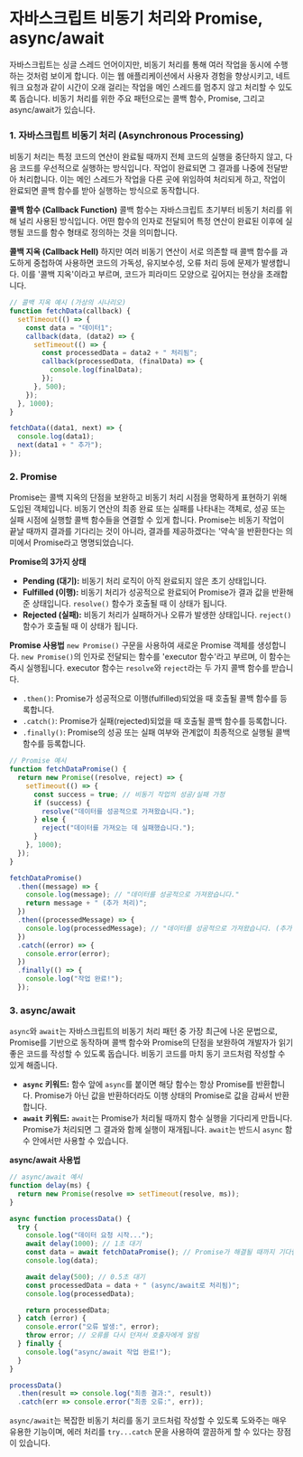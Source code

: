 # 자바스크립트 비동기 처리와 Promise, async/await

자바스크립트는 싱글 스레드 언어이지만, 비동기 처리를 통해 여러 작업을 동시에 수행하는 것처럼 보이게 합니다. 이는 웹 애플리케이션에서 사용자 경험을 향상시키고, 네트워크 요청과 같이 시간이 오래 걸리는 작업을 메인 스레드를 멈추지 않고 처리할 수 있도록 돕습니다. 비동기 처리를 위한 주요 패턴으로는 콜백 함수, Promise, 그리고 async/await가 있습니다.

### 1. 자바스크립트 비동기 처리 (Asynchronous Processing)

비동기 처리는 특정 코드의 연산이 완료될 때까지 전체 코드의 실행을 중단하지 않고, 다음 코드를 우선적으로 실행하는 방식입니다. 작업이 완료되면 그 결과를 나중에 전달받아 처리합니다. 이는 메인 스레드가 작업을 다른 곳에 위임하여 처리되게 하고, 작업이 완료되면 콜백 함수를 받아 실행하는 방식으로 동작합니다.

**콜백 함수 (Callback Function)**
콜백 함수는 자바스크립트 초기부터 비동기 처리를 위해 널리 사용된 방식입니다. 어떤 함수의 인자로 전달되어 특정 연산이 완료된 이후에 실행될 코드를 함수 형태로 정의하는 것을 의미합니다.

**콜백 지옥 (Callback Hell)**
하지만 여러 비동기 연산이 서로 의존할 때 콜백 함수를 과도하게 중첩하여 사용하면 코드의 가독성, 유지보수성, 오류 처리 등에 문제가 발생합니다. 이를 '콜백 지옥'이라고 부르며, 코드가 피라미드 모양으로 깊어지는 현상을 초래합니다.

```javascript
// 콜백 지옥 예시 (가상의 시나리오)
function fetchData(callback) {
  setTimeout(() => {
    const data = "데이터1";
    callback(data, (data2) => {
      setTimeout(() => {
        const processedData = data2 + " 처리됨";
        callback(processedData, (finalData) => {
          console.log(finalData);
        });
      }, 500);
    });
  }, 1000);
}

fetchData((data1, next) => {
  console.log(data1);
  next(data1 + " 추가");
});
```

### 2. Promise

Promise는 콜백 지옥의 단점을 보완하고 비동기 처리 시점을 명확하게 표현하기 위해 도입된 객체입니다. 비동기 연산의 최종 완료 또는 실패를 나타내는 객체로, 성공 또는 실패 시점에 실행할 콜백 함수들을 연결할 수 있게 합니다. Promise는 비동기 작업이 끝날 때까지 결과를 기다리는 것이 아니라, 결과를 제공하겠다는 '약속'을 반환한다는 의미에서 Promise라고 명명되었습니다.

**Promise의 3가지 상태**
*   **Pending (대기):** 비동기 처리 로직이 아직 완료되지 않은 초기 상태입니다.
*   **Fulfilled (이행):** 비동기 처리가 성공적으로 완료되어 Promise가 결과 값을 반환해준 상태입니다. `resolve()` 함수가 호출될 때 이 상태가 됩니다.
*   **Rejected (실패):** 비동기 처리가 실패하거나 오류가 발생한 상태입니다. `reject()` 함수가 호출될 때 이 상태가 됩니다.

**Promise 사용법**
`new Promise()` 구문을 사용하여 새로운 Promise 객체를 생성합니다. `new Promise()`의 인자로 전달되는 함수를 'executor 함수'라고 부르며, 이 함수는 즉시 실행됩니다. executor 함수는 `resolve`와 `reject`라는 두 가지 콜백 함수를 받습니다.

*   `.then()`: Promise가 성공적으로 이행(fulfilled)되었을 때 호출될 콜백 함수를 등록합니다.
*   `.catch()`: Promise가 실패(rejected)되었을 때 호출될 콜백 함수를 등록합니다.
*   `.finally()`: Promise의 성공 또는 실패 여부와 관계없이 최종적으로 실행될 콜백 함수를 등록합니다.

```javascript
// Promise 예시
function fetchDataPromise() {
  return new Promise((resolve, reject) => {
    setTimeout(() => {
      const success = true; // 비동기 작업의 성공/실패 가정
      if (success) {
        resolve("데이터를 성공적으로 가져왔습니다.");
      } else {
        reject("데이터를 가져오는 데 실패했습니다.");
      }
    }, 1000);
  });
}

fetchDataPromise()
  .then((message) => {
    console.log(message); // "데이터를 성공적으로 가져왔습니다."
    return message + " (추가 처리)";
  })
  .then((processedMessage) => {
    console.log(processedMessage); // "데이터를 성공적으로 가져왔습니다. (추가 처리)"
  })
  .catch((error) => {
    console.error(error);
  })
  .finally(() => {
    console.log("작업 완료!");
  });
```

### 3. async/await

`async`와 `await`는 자바스크립트의 비동기 처리 패턴 중 가장 최근에 나온 문법으로, Promise를 기반으로 동작하며 콜백 함수와 Promise의 단점을 보완하여 개발자가 읽기 좋은 코드를 작성할 수 있도록 돕습니다. 비동기 코드를 마치 동기 코드처럼 작성할 수 있게 해줍니다.

*   **`async` 키워드:** 함수 앞에 `async`를 붙이면 해당 함수는 항상 Promise를 반환합니다. Promise가 아닌 값을 반환하더라도 이행 상태의 Promise로 값을 감싸서 반환합니다.
*   **`await` 키워드:** `await`는 Promise가 처리될 때까지 함수 실행을 기다리게 만듭니다. Promise가 처리되면 그 결과와 함께 실행이 재개됩니다. `await`는 반드시 `async` 함수 안에서만 사용할 수 있습니다.

**async/await 사용법**

```javascript
// async/await 예시
function delay(ms) {
  return new Promise(resolve => setTimeout(resolve, ms));
}

async function processData() {
  try {
    console.log("데이터 요청 시작...");
    await delay(1000); // 1초 대기
    const data = await fetchDataPromise(); // Promise가 해결될 때까지 기다림
    console.log(data);

    await delay(500); // 0.5초 대기
    const processedData = data + " (async/await로 처리됨)";
    console.log(processedData);

    return processedData;
  } catch (error) {
    console.error("오류 발생:", error);
    throw error; // 오류를 다시 던져서 호출자에게 알림
  } finally {
    console.log("async/await 작업 완료!");
  }
}

processData()
  .then(result => console.log("최종 결과:", result))
  .catch(err => console.error("최종 오류:", err));
```

`async/await`는 복잡한 비동기 처리를 동기 코드처럼 작성할 수 있도록 도와주는 매우 유용한 기능이며, 에러 처리를 `try...catch` 문을 사용하여 깔끔하게 할 수 있다는 장점이 있습니다.
